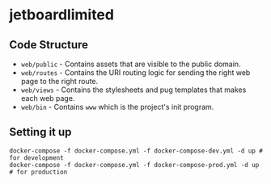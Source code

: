# jetboardlimited

## Code Structure

- `web/public` - Contains assets that are visible to the public domain.
- `web/routes` - Contains the URI routing logic for sending the right web page to the right route.
- `web/views` - Contains the stylesheets and pug templates that makes each web page.
- `web/bin` - Contains `www` which is the project's init program.

## Setting it up

```
docker-compose -f docker-compose.yml -f docker-compose-dev.yml -d up # for development
docker-compose -f docker-compose.yml -f docker-compose-prod.yml -d up # for production
```
